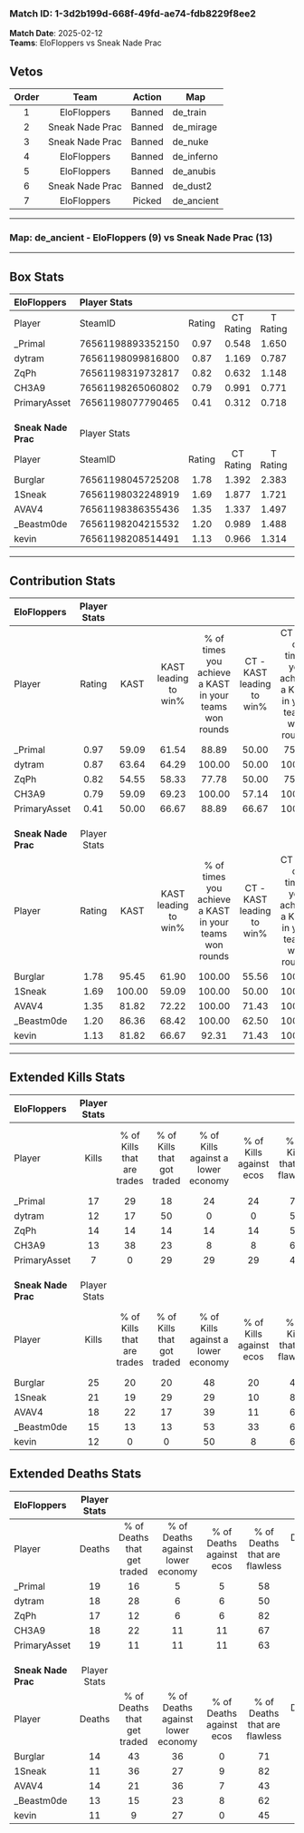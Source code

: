 ### Match ID: 1-3d2b199d-668f-49fd-ae74-fdb8229f8ee2  
**Match Date**: 2025-02-12  
**Teams**: EloFloppers vs Sneak Nade Prac  

## Vetos  

| Order | Team | Action | Map |
| :---: | :--: | :----: | --- |
| 1 | EloFloppers | Banned | de_train |
| 2 | Sneak Nade Prac | Banned | de_mirage |
| 3 | Sneak Nade Prac | Banned | de_nuke |
| 4 | EloFloppers | Banned | de_inferno |
| 5 | EloFloppers | Banned | de_anubis |
| 6 | Sneak Nade Prac | Banned | de_dust2 |
| 7 | EloFloppers | Picked | de_ancient |

---  

### **Map**: de_ancient - EloFloppers (9) vs Sneak Nade Prac (13)  
---  

## Box Stats  

| **EloFloppers**     | Player Stats      |        |           |          |        |       |       |         |        |      |     |
| :- | :- | :-: | :-: | :-: | :-: | :-: | :-: | :-: | :-: | :-: | :-: |
| Player              | SteamID           | Rating | CT Rating | T Rating |  KAST  |  ADR  | Kills | Assists | Deaths | K/D  | HS% |
| _Primal             | 76561198893352150 |  0.97  |   0.548   |  1.650   | 59.09  | 79.4  |  17   |    3    |   19   | 0.89 | 47  |
| dytram              | 76561198099816800 |  0.87  |   1.169   |  0.787   | 63.64  | 87.2  |  12   |    7    |   18   | 0.67 | 58  |
| ZqPh                | 76561198319732817 |  0.82  |   0.632   |  1.148   | 54.55  | 65.3  |  14   |    2    |   17   | 0.82 | 57  |
| CH3A9               | 76561198265060802 |  0.79  |   0.991   |  0.771   | 59.09  | 66.6  |  13   |    3    |   18   | 0.72 | 69  |
| PrimaryAsset        | 76561198077790465 |  0.41  |   0.312   |  0.718   | 50.00  | 47.7  |   7   |    3    |   19   | 0.37 | 42  |
|                     |                   |        |           |          |        |       |       |         |        |      |     |
|                     |                   |        |           |          |        |       |       |         |        |      |     |
|                     |                   |        |           |          |        |       |       |         |        |      |     |
| **Sneak Nade Prac** | Player Stats      |        |           |          |        |       |       |         |        |      |     |
| Player              | SteamID           | Rating | CT Rating | T Rating |  KAST  |  ADR  | Kills | Assists | Deaths | K/D  | HS% |
| Burglar             | 76561198045725208 |  1.78  |   1.392   |  2.383   | 95.45  | 109.9 |  25   |    6    |   14   | 1.79 | 72  |
| 1Sneak              | 76561198032248919 |  1.69  |   1.877   |  1.721   | 100.00 | 99.3  |  21   |    6    |   11   | 1.91 | 57  |
| AVAV4               | 76561198386355436 |  1.35  |   1.337   |  1.497   | 81.82  | 89.8  |  18   |    8    |   14   | 1.29 | 50  |
| _Beastm0de          | 76561198204215532 |  1.20  |   0.989   |  1.488   | 86.36  | 63.8  |  15   |    6    |   13   | 1.15 | 33  |
| kevin               | 76561198208514491 |  1.13  |   0.966   |  1.314   | 81.82  | 72.4  |  12   |    8    |   11   | 1.09 | 16  |
---  

## Contribution Stats  

| **EloFloppers**     | Player Stats |        |                      |                                                        |                           |                                                             |                          |                                                            |
| :- | :-: | :-: | :-: | :-: | :-: | :-: | :-: | :-: |
| Player              |    Rating    |  KAST  | KAST leading to win% | % of times you achieve a KAST in your teams won rounds | CT - KAST leading to win% | CT - % of times you achieve a KAST in your teams won rounds | T - KAST leading to win% | T - % of times you achieve a KAST in your teams won rounds |
| _Primal             |     0.97     | 59.09  |        61.54         |                         88.89                          |           50.00           |                            75.00                            |          71.43           |                           100.00                           |
| dytram              |     0.87     | 63.64  |        64.29         |                         100.00                         |           50.00           |                           100.00                            |          83.33           |                           100.00                           |
| ZqPh                |     0.82     | 54.55  |        58.33         |                         77.78                          |           50.00           |                            75.00                            |          66.67           |                           80.00                            |
| CH3A9               |     0.79     | 59.09  |        69.23         |                         100.00                         |           57.14           |                           100.00                            |          83.33           |                           100.00                           |
| PrimaryAsset        |     0.41     | 50.00  |        66.67         |                         88.89                          |           66.67           |                           100.00                            |          66.67           |                           80.00                            |
|                     |              |        |                      |                                                        |                           |                                                             |                          |                                                            |
|                     |              |        |                      |                                                        |                           |                                                             |                          |                                                            |
|                     |              |        |                      |                                                        |                           |                                                             |                          |                                                            |
| **Sneak Nade Prac** | Player Stats |        |                      |                                                        |                           |                                                             |                          |                                                            |
| Player              |    Rating    |  KAST  | KAST leading to win% | % of times you achieve a KAST in your teams won rounds | CT - KAST leading to win% | CT - % of times you achieve a KAST in your teams won rounds | T - KAST leading to win% | T - % of times you achieve a KAST in your teams won rounds |
| Burglar             |     1.78     | 95.45  |        61.90         |                         100.00                         |           55.56           |                           100.00                            |          66.67           |                           100.00                           |
| 1Sneak              |     1.69     | 100.00 |        59.09         |                         100.00                         |           50.00           |                           100.00                            |          66.67           |                           100.00                           |
| AVAV4               |     1.35     | 81.82  |        72.22         |                         100.00                         |           71.43           |                           100.00                            |          72.73           |                           100.00                           |
| _Beastm0de          |     1.20     | 86.36  |        68.42         |                         100.00                         |           62.50           |                           100.00                            |          72.73           |                           100.00                           |
| kevin               |     1.13     | 81.82  |        66.67         |                         92.31                          |           71.43           |                           100.00                            |          63.64           |                           87.50                            |
---  

## Extended Kills Stats  

| **EloFloppers**     | Player Stats |                            |                            |                                    |                         |                              |                                 |                                       |                    |           |
| :- | :-: | :-: | :-: | :-: | :-: | :-: | :-: | :-: | :-: | :-: |
| Player              |    Kills     | % of Kills that are trades | % of Kills that got traded | % of Kills against a lower economy | % of Kills against ecos | % of Kills that are flawless | % of Kills that are close duels | % of Kills that are assisted by flash | Pistol Round Kills | AWP Kills |
| _Primal             |      17      |             29             |             18             |                 24                 |           24            |              76              |               12                |                   6                   |         0          |     2     |
| dytram              |      12      |             17             |             50             |                 0                  |            0            |              50              |                8                |                   0                   |         0          |     1     |
| ZqPh                |      14      |             14             |             14             |                 14                 |           14            |              57              |                7                |                   0                   |         0          |     1     |
| CH3A9               |      13      |             38             |             23             |                 8                  |            8            |              62              |               23                |                   0                   |         0          |     1     |
| PrimaryAsset        |      7       |             0              |             29             |                 29                 |           29            |              43              |                0                |                   0                   |         1          |     2     |
|                     |              |                            |                            |                                    |                         |                              |                                 |                                       |                    |           |
|                     |              |                            |                            |                                    |                         |                              |                                 |                                       |                    |           |
|                     |              |                            |                            |                                    |                         |                              |                                 |                                       |                    |           |
| **Sneak Nade Prac** | Player Stats |                            |                            |                                    |                         |                              |                                 |                                       |                    |           |
| Player              |    Kills     | % of Kills that are trades | % of Kills that got traded | % of Kills against a lower economy | % of Kills against ecos | % of Kills that are flawless | % of Kills that are close duels | % of Kills that are assisted by flash | Pistol Round Kills | AWP Kills |
| Burglar             |      25      |             20             |             20             |                 48                 |           20            |              48              |               12                |                   0                   |         0          |     3     |
| 1Sneak              |      21      |             19             |             29             |                 29                 |           10            |              81              |                0                |                   0                   |         6          |     3     |
| AVAV4               |      18      |             22             |             17             |                 39                 |           11            |              67              |                6                |                   6                   |         0          |     2     |
| _Beastm0de          |      15      |             13             |             13             |                 53                 |           33            |              60              |                7                |                   0                   |         0          |     0     |
| kevin               |      12      |             0              |             0              |                 50                 |            8            |              67              |                0                |                   0                   |         0          |     0     |
## Extended Deaths Stats  

| **EloFloppers**     | Player Stats |                             |                                   |                          |                               |                            |                           |               |
| :- | :-: | :-: | :-: | :-: | :-: | :-: | :-: | :-: |
| Player              |    Deaths    | % of Deaths that get traded | % of Deaths against lower economy | % of Deaths against ecos | % of Deaths that are flawless | % of Deaths that are close | % of Deaths while blinded | Deaths to AWP |
| _Primal             |      19      |             16              |                 5                 |            5             |              58               |             5              |             0             |       2       |
| dytram              |      18      |             28              |                 6                 |            6             |              50               |             6              |             0             |       0       |
| ZqPh                |      17      |             12              |                 6                 |            6             |              82               |             6              |             0             |       2       |
| CH3A9               |      18      |             22              |                11                 |            11            |              67               |             11             |             0             |       1       |
| PrimaryAsset        |      19      |             11              |                11                 |            11            |              63               |             0              |             5             |       1       |
|                     |              |                             |                                   |                          |                               |                            |                           |               |
|                     |              |                             |                                   |                          |                               |                            |                           |               |
|                     |              |                             |                                   |                          |                               |                            |                           |               |
| **Sneak Nade Prac** | Player Stats |                             |                                   |                          |                               |                            |                           |               |
| Player              |    Deaths    | % of Deaths that get traded | % of Deaths against lower economy | % of Deaths against ecos | % of Deaths that are flawless | % of Deaths that are close | % of Deaths while blinded | Deaths to AWP |
| Burglar             |      14      |             43              |                36                 |            0             |              71               |             0              |             0             |       0       |
| 1Sneak              |      11      |             36              |                27                 |            9             |              82               |             0              |             9             |       0       |
| AVAV4               |      14      |             21              |                36                 |            7             |              43               |             14             |             0             |       0       |
| _Beastm0de          |      13      |             15              |                23                 |            8             |              62               |             15             |             0             |       1       |
| kevin               |      11      |              9              |                27                 |            0             |              45               |             27             |             0             |       0       |
